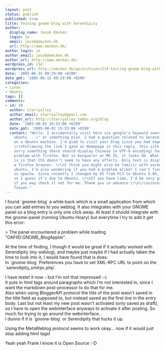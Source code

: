 ```yaml
---
layout: post
status: publish
published: true
title: Testing gnome-blog with Serendipity
author:
  display_name: Jacob Emcken
  login: je
  email: jacob@emcken.dk
  url: http://www.emcken.dk/
author_login: je
author_email: jacob@emcken.dk
author_url: http://www.emcken.dk/
wordpress_id: 114
wordpress_url: http://emcken.dk/wp/archives/114-testing-gnome-blog-with-serendipity.html
date: '2005-06-15 09:29:00 +0200'
date_gmt: '2005-06-15 09:29:00 +0200'
categories:
- Linux
- Ubuntu
tags: []
comments:
- id: 20
  author: starryalley
  author_email: starryalley@gmail.com
  author_url: http://starryalley.twbbs.org/blog
  date: '2005-08-02 16:53:06 +0200'
  date_gmt: '2005-08-02 15:53:06 +0200'
  content: "Hello. I accidentally visit here via google's keyword search with \"serendipity
    ubuntu ...\" or something else. I had a question related to Serendipity installed
    on a Ubuntu machine. I'd glad to visit your blog since you had experience alike.
    \r\nFollowing the link I gave as Homepage in this reply, this site (my blog, and
    sorry something there should display Chinese in UTF-8 encoding) has a displaying
    problem with firefox. But in Konqueror or MS IE, it looks OK. What the problem
    is is that CSS doesn't seem to have any effects. Only text is displaying with
    a firefox browser. \r\nI think you might also be familir with serendipity and
    ubuntu. I'm also wondering if you had a problem alike? I can't find any problem
    in apache. Since recently I changed my OS from FC3 to Ubuntu 5.04, this happens
    so I guess it's due to Ubuntu. \r\nIf you have time, I'd be very grateful to you
    if you may check it out for me. Thank you in advance.\r\n\r\nsincerely, \r\nstarryalley,
    Taiwan."
---
```

<p>I found `gnome-blog` a while back which is a small application from which you can add entries to you weblog. It also integrates with your GNOME panel so a blog entry is only one click away. At least it should integrate with the gnome-panel (running Ubuntu Hoary) but everytime I try to add it get this error:</p>
<p>> The panel encountered a problem while loading "OAFIID:GNOME_BlogApplet".</p>
<p>At the time of finding, I though it would be great if it actually worked with Serendipity (my weblog), and maybe just maybe if I had actually taken the time to look into it, I would have found that is does.<br />
In `gnome-blog` Preferences you have to set XML-RPC URL to point on the `serendipity_xmlrpc.php`.</p>
<p>I have testet it now - but I'm not that impressed :-(<br />
It puts in html tags around paragraphs which I'm not interested in, since I want the markdown post-processor to do that for me.<br />
Also when using BloggerAPI protocol the title of the post wasn't saved in the title field as supposed to, but instead saved as the first line in the entry body. Last but not least my new post wasn't activated (only saved as draft), so I have to open the webinterface anyways to activate it after posting. So much for trying to go around the webinterface...<br />
I dunno if it is `gnome-blog` or Serendipity that fucks it up.</p>
<p>Using the MetaWeblog protocol seems to work okay... now if it would just stop adding html tags!</p>
<p>Yeah yeah Frank I know it is Open Source :-D</p>
